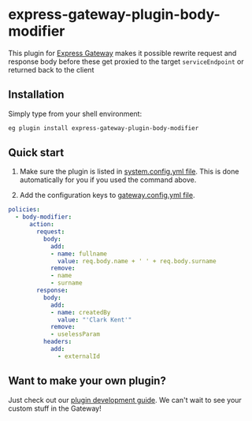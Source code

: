 # express-gateway-plugin-body-modifier

This plugin for [Express Gateway](https://express-gateway.io) makes it possible rewrite request and response body before
these get proxied to the target `serviceEndpoint` or returned back to the client

## Installation

Simply type from your shell environment:

```bash
eg plugin install express-gateway-plugin-body-modifier
```

## Quick start

1. Make sure the plugin is listed in [system.config.yml file](https://www.express-gateway.io/docs/configuration/system.config.yml/).
This is done automatically for you if you used the command above.

2. Add the configuration keys to [gateway.config.yml file](https://www.express-gateway.io/docs/configuration/gateway.config.yml/).

```yaml
policies:
  - body-modifier:
      action:
        request:
          body:
            add:
            - name: fullname
              value: req.body.name + ' ' + req.body.surname
            remove:
            - name
            - surname
        response:
          body:
            add:
            - name: createdBy
              value: "'Clark Kent'"
            remove:
            - uselessParam
          headers:
            add:
              - externalId
```

## Want to make your own plugin?

Just check out our [plugin development guide](https://www.express-gateway.io/docs/plugins/).
We can't wait to see your custom stuff in the Gateway!
